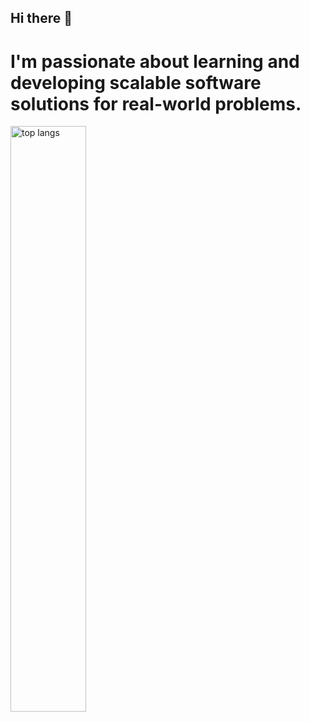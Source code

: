 ## Hi there 👋

# I'm passionate about learning and developing scalable software solutions for real-world problems.

<img alt="top langs" align="left" width="49%" src="https://github-readme-stats.vercel.app/api/top-langs/?username=b-designs&layout=compact"/>
<!--
**b-designs/b-designs** is a ✨ _special_ ✨ repository because its `README.md` (this file) appears on your GitHub profile.

Here are some ideas to get you started:

- 🔭 I’m currently working on ...
- 🌱 I’m currently learning ...
- 👯 I’m looking to collaborate on ...
- 🤔 I’m looking for help with ...
- 💬 Ask me about ...
- 📫 How to reach me: ...
- 😄 Pronouns: ...
- ⚡ Fun fact: ...
-->
